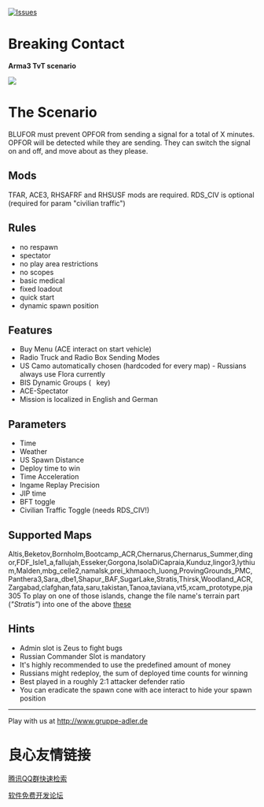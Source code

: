 [![Issues](https://img.shields.io/github/issues/gruppe-adler/TvT_BreakingContact.Stratis.svg)](https://github.com/gruppe-adler/TvT_BreakingContact.Stratis/issues)
 
         
 
# Breaking Contact

**Arma3 TvT scenario**

![](https://github.com/gruppe-adler/TvT_BreakingContact.Stratis/blob/master/pic/loading.jpg)

# The Scenario

BLUFOR must prevent OPFOR from sending a signal for a total of X minutes.
OPFOR will be detected while they are sending.
They can switch the signal on and off, and move about as they please.

## Mods

TFAR, ACE3, RHSAFRF and RHSUSF mods are required. RDS\_CIV is optional (required for param "civilian traffic")



## Rules
* no respawn
* spectator
* no play area restrictions
* no scopes
* basic medical
* fixed loadout
* quick start
* dynamic spawn position


## Features
* Buy Menu (ACE interact on start vehicle)
* Radio Truck and Radio Box Sending Modes
* US Camo automatically chosen (hardcoded for every map) - Russians always use Flora currently
* BIS Dynamic Groups (` ` key)
* ACE-Spectator
* Mission is localized in English and German

## Parameters
* Time
* Weather
* US Spawn Distance
* Deploy time to win
* Time Acceleration
* Ingame Replay Precision
* JIP time
* BFT toggle
* Civilian Traffic Toggle (needs RDS\_CIV!)

## Supported Maps

Altis,Beketov,Bornholm,Bootcamp_ACR,Chernarus,Chernarus_Summer,dingor,FDF_Isle1_a,fallujah,Esseker,Gorgona,IsolaDiCapraia,Kunduz,lingor3,lythium,Malden,mbg_celle2,namalsk,prei_khmaoch_luong,ProvingGrounds_PMC,Panthera3,Sara_dbe1,Shapur_BAF,SugarLake,Stratis,Thirsk,Woodland_ACR,Zargabad,clafghan,fata,saru,takistan,Tanoa,taviana,vt5,xcam_prototype,pja305
To play on one of those islands, change the file name's terrain part (_"Stratis"_) into one of the above [these](compatibleIslands.txt)

## Hints
* Admin slot is Zeus to fight bugs
* Russian Commander Slot is mandatory
* It's highly recommended to use the predefined amount of money
* Russians might redeploy, the sum of deployed time counts for winning
* Best played in a roughly 2:1 attacker defender ratio
* You can eradicate the spawn cone with ace interact to hide your spawn position

----

Play with us at
http://www.gruppe-adler.de



 # 良心友情链接

[腾讯QQ群快速检索](http://u.720life.cn/s/8cf73f7c)

[软件免费开发论坛](http://u.720life.cn/s/bbb01dc0)
